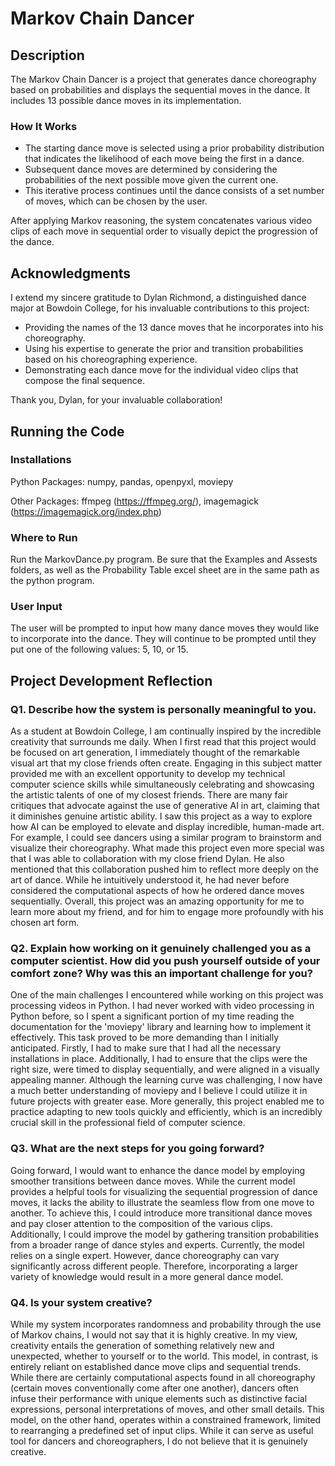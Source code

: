 # Markov Chain Dancer

## Description

The Markov Chain Dancer is a project that generates dance choreography based on probabilities and displays the sequential moves in the dance. It includes 13 possible dance moves in its implementation.

### How It Works

- The starting dance move is selected using a prior probability distribution that indicates the likelihood of each move being the first in a dance.
- Subsequent dance moves are determined by considering the probabilities of the next possible move given the current one.
- This iterative process continues until the dance consists of a set number of moves, which can be chosen by the user.

After applying Markov reasoning, the system concatenates various video clips of each move in sequential order to visually depict the progression of the dance.

## Acknowledgments

I extend my sincere gratitude to Dylan Richmond, a distinguished dance major at Bowdoin College, for his invaluable contributions to this project:

- Providing the names of the 13 dance moves that he incorporates into his choreography.
- Using his expertise to generate the prior and transition probabilities based on his choreographing experience.
- Demonstrating each dance move for the individual video clips that compose the final sequence.

Thank you, Dylan, for your invaluable collaboration!

## Running the Code
### Installations
Python Packages: numpy, pandas, openpyxl, moviepy

Other Packages: ffmpeg (https://ffmpeg.org/), imagemagick (https://imagemagick.org/index.php)

### Where to Run

Run the MarkovDance.py program. Be sure that the Examples and Assests folders, as well as the Probability Table excel sheet are in the same path as the python program.

### User Input

The user will be prompted to input how many dance moves they would like to incorporate into the dance. They will continue to be prompted until they put one of the following values: 5, 10, or 15.


## Project Development Reflection
### Q1. Describe how the system is personally meaningful to you.

As a student at Bowdoin College, I am continually inspired by the incredible creativity that surrounds me daily. When I first read that this project would be focused on art generation, I immediately thought of the remarkable visual art that my close friends often create. Engaging in this subject matter provided me with an excellent opportunity to develop my technical computer science skills while simultaneously celebrating and showcasing the artistic talents of one of my closest friends. There are many fair critiques that advocate against the use of generative AI in art, claiming that it diminishes genuine artistic ability. I saw this project as a way to explore how AI can be employed to elevate and display incredible, human-made art. For example, I could see dancers using a similar program to brainstorm and visualize their choreography. What made this project even more special was that I was able to collaboration with my close friend Dylan. He also mentioned that this collaboration pushed him to reflect more deeply on the art of dance. While he intuitively understood it, he had never before considered the computational aspects of how he ordered dance moves sequentially. Overall, this project was an amazing opportunity for me to learn more about my friend, and for him to engage more profoundly with his chosen art form.

### Q2. Explain how working on it genuinely challenged you as a computer scientist. How did you push yourself outside of your comfort zone? Why was this an important challenge for you?

One of the main challenges I encountered while working on this project was processing videos in Python. I had never worked with video processing in Python before, so I spent a significant portion of my time reading the documentation for the 'moviepy' library and learning how to implement it effectively. This task proved to be more demanding than I initially anticipated. Firstly, I had to make sure that I had all the necessary installations in place. Additionally, I had to ensure that the clips were the right size, were timed to display sequentially, and were aligned in a visually appealing manner. Although the learning curve was challenging, I now have a much better understanding of moviepy and I believe I could utilize it in future projects with greater ease. More generally, this project enabled me to practice adapting to new tools quickly and efficiently, which is an incredibly crucial skill in the professional field of computer science.


### Q3. What are the next steps for you going forward?

Going forward, I would want to enhance the dance model by employing smoother transitions between dance moves. While the current model provides a helpful tools for visualizing the sequential progression of dance moves, it lacks the ability to illustrate the seamless flow from one move to another. To achieve this, I could introduce more transitional dance moves and pay closer attention to the composition of the various clips. Additionally, I could improve the model by gathering transition probabilities from a broader range of dance styles and experts. Currently, the model relies on a single expert. However, dance choreography can vary significantly across different people. Therefore, incorporating a larger variety of knowledge would result in a more general dance model.

### Q4. Is your system creative?

While my system incorporates randomness and probability through the use of Markov chains, I would not say that it is highly creative. In my view, creativity entails the generation of something relatively new and unexpected, whether to yourself or to the world. This model, in contrast, is entirely reliant on established dance move clips and sequential trends. While there are certainly computational aspects found in all choreography (certain moves conventionally come after one another), dancers often infuse their performance with unique elements such as distinctive facial expressions, personal interpretations of moves, and other small details. This model, on the other hand, operates within a constrained framework, limited to rearranging a predefined set of input clips. While it can serve as useful tool for dancers and choreographers, I do not believe that it is genuinely creative.
